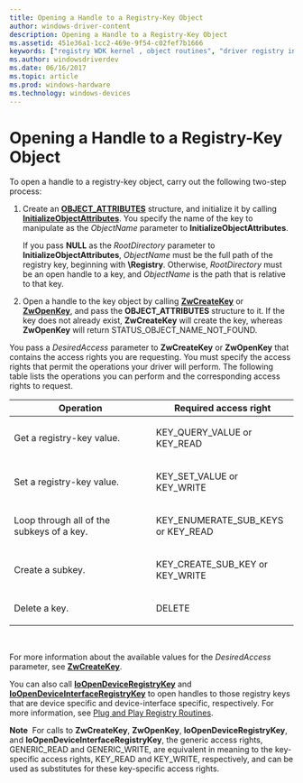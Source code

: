 ```yaml
---
title: Opening a Handle to a Registry-Key Object
author: windows-driver-content
description: Opening a Handle to a Registry-Key Object
ms.assetid: 451e36a1-1cc2-469e-9f54-c02fef7b1666
keywords: ["registry WDK kernel , object routines", "driver registry information WDK kernel , object routines", "object routines WDK kernel", "registry-key objects WDK kernel", "opening handle to registry-key object", "handle to registry-key object WDK kernel"]
ms.author: windowsdriverdev
ms.date: 06/16/2017
ms.topic: article
ms.prod: windows-hardware
ms.technology: windows-devices
---
```


# Opening a Handle to a Registry-Key Object





To open a handle to a registry-key object, carry out the following two-step process:

1.  Create an [**OBJECT\_ATTRIBUTES**](https://msdn.microsoft.com/library/windows/hardware/ff557749) structure, and initialize it by calling [**InitializeObjectAttributes**](https://msdn.microsoft.com/library/windows/hardware/ff547804). You specify the name of the key to manipulate as the *ObjectName* parameter to **InitializeObjectAttributes**.

    If you pass **NULL** as the *RootDirectory* parameter to **InitializeObjectAttributes**, *ObjectName* must be the full path of the registry key, beginning with **\\Registry**. Otherwise, *RootDirectory* must be an open handle to a key, and *ObjectName* is the path that is relative to that key.

2.  Open a handle to the key object by calling [**ZwCreateKey**](https://msdn.microsoft.com/library/windows/hardware/ff566425) or [**ZwOpenKey**](https://msdn.microsoft.com/library/windows/hardware/ff567014), and pass the **OBJECT\_ATTRIBUTES** structure to it. If the key does not already exist, **ZwCreateKey** will create the key, whereas **ZwOpenKey** will return STATUS\_OBJECT\_NAME\_NOT\_FOUND.

You pass a *DesiredAccess* parameter to **ZwCreateKey** or **ZwOpenKey** that contains the access rights you are requesting. You must specify the access rights that permit the operations your driver will perform. The following table lists the operations you can perform and the corresponding access rights to request.

<table>
<colgroup>
<col width="50%" />
<col width="50%" />
</colgroup>
<thead>
<tr class="header">
<th>Operation</th>
<th>Required access right</th>
</tr>
</thead>
<tbody>
<tr class="odd">
<td><p>Get a registry-key value.</p></td>
<td><p>KEY_QUERY_VALUE or KEY_READ</p></td>
</tr>
<tr class="even">
<td><p>Set a registry-key value.</p></td>
<td><p>KEY_SET_VALUE or KEY_WRITE</p></td>
</tr>
<tr class="odd">
<td><p>Loop through all of the subkeys of a key.</p></td>
<td><p>KEY_ENUMERATE_SUB_KEYS or KEY_READ</p></td>
</tr>
<tr class="even">
<td><p>Create a subkey.</p></td>
<td><p>KEY_CREATE_SUB_KEY or KEY_WRITE</p></td>
</tr>
<tr class="odd">
<td><p>Delete a key.</p></td>
<td><p>DELETE</p></td>
</tr>
</tbody>
</table>

 

For more information about the available values for the *DesiredAccess* parameter, see [**ZwCreateKey**](https://msdn.microsoft.com/library/windows/hardware/ff566425).

You can also call [**IoOpenDeviceRegistryKey**](https://msdn.microsoft.com/library/windows/hardware/ff549443) and [**IoOpenDeviceInterfaceRegistryKey**](https://msdn.microsoft.com/library/windows/hardware/ff549433) to open handles to those registry keys that are device specific and device-interface specific, respectively. For more information, see [Plug and Play Registry Routines](plug-and-play-registry-routines.md).

**Note**  For calls to **ZwCreateKey**, **ZwOpenKey**, **IoOpenDeviceRegistryKey**, and **IoOpenDeviceInterfaceRegistryKey**, the generic access rights, GENERIC\_READ and GENERIC\_WRITE, are equivalent in meaning to the key-specific access rights, KEY\_READ and KEY\_WRITE, respectively, and can be used as substitutes for these key-specific access rights.

 

 

 




